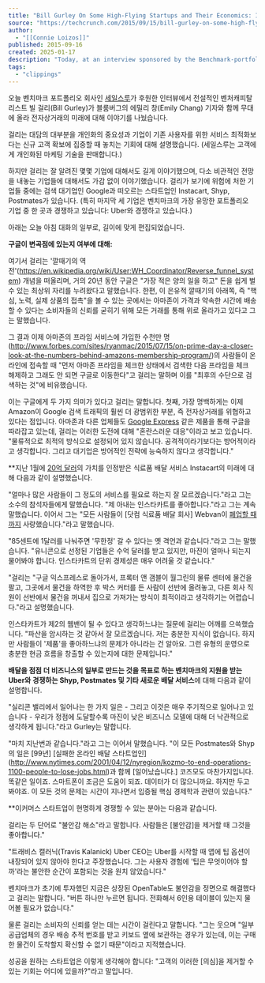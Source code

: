 ```yaml
---
title: "Bill Gurley On Some High-Flying Startups and Their Economics: It's the \"Same Sh_t\" as in '99 | TechCrunch"
source: "https://techcrunch.com/2015/09/15/bill-gurley-on-some-high-flying-startups-and-their-economics-its-the-same-shit-as-in-99/"
author:
  - "[[Connie Loizos]]"
published: 2015-09-16
created: 2025-01-17
description: "Today, at an interview sponsored by the Benchmark-portfolio company Sailthru, legendary VC Bill Gurley appeared on stage with Bloomberg reporter Emily"
tags:
  - "clippings"
---
```

오늘 벤치마크 포트폴리오 회사인 [세일스루](http://www.sailthru.com/)가 후원한 인터뷰에서 전설적인 벤처캐피탈리스트 빌 걸리(Bill Gurley)가 블룸버그의 에밀리 창(Emily Chang) 기자와 함께 무대에 올라 전자상거래의 미래에 대해 이야기를 나눴습니다.

걸리는 대담의 대부분을 개인화의 중요성과 기업이 기존 사용자를 위한 서비스 최적화보다는 신규 고객 확보에 집중할 때 놓치는 기회에 대해 설명했습니다. (세일스루는 고객에게 개인화된 마케팅 기술을 판매합니다.)

하지만 걸리는 잘 알려진 몇몇 기업에 대해서도 길게 이야기했으며, 다소 비관적인 전망을 내놓는 기업들에 대해서도 가감 없이 이야기했습니다. 걸리가 보기에 위험에 처한 기업들 중에는 검색 대기업인 Google과 떠오르는 스타트업인 Instacart, Shyp, Postmates가 있습니다. (특히 마지막 세 기업은 벤치마크의 가장 유망한 포트폴리오 기업 중 한 곳과 경쟁하고 있습니다: Uber와 경쟁하고 있습니다.)

아래는 오늘 아침 대화의 일부로, 길이에 맞게 편집되었습니다.

**구글이 변곡점에 있는지 여부에 대해:**

여기서 걸리는 '깔때기의 역전'(https://en.wikipedia.org/wiki/User:WH_Coordinator/Reverse_funnel_system) 개념을 떠올리며, 거의 20년 동안 구글은 "가장 적은 양의 일을 하고" 돈을 쉽게 벌 수 있는 최상위 자리를 누려왔다고 말했습니다. 한편, 이 은유적 깔때기의 아래쪽, 즉 "핵심, 노력, 실제 상품의 접촉"을 볼 수 있는 곳에서는 아마존이 가격과 약속한 시간에 배송할 수 있다는 소비자들의 신뢰를 굳히기 위해 모든 거래를 통해 위로 올라가고 있다고 그는 말했습니다.

그 결과 이제 아마존의 프라임 서비스에 가입한 수천만 명(http://www.forbes.com/sites/ryanmac/2015/07/15/on-prime-day-a-closer-look-at-the-numbers-behind-amazons-membership-program/)의 사람들이 온라인에 접속할 때 "먼저 아마존 프라임을 체크한 상태에서 검색한 다음 프라임을 체크 해제하고 그래도 안 되면 구글로 이동한다"고 걸리는 말하며 이를 "최후의 수단으로 검색하는 것"에 비유했습니다.

이는 구글에게 두 가지 의미가 있다고 걸리는 말합니다. 첫째, 가장 명백하게는 이제 Amazon이 Google 검색 트래픽의 훨씬 더 광범위한 부분, 즉 전자상거래를 위협하고 있다는 점입니다. 아마존과 다른 업체들도 [Google Express](https://www.google.com/express/) 같은 제품을 통해 구글을 따라잡고 있는데, 걸리는 이러한 도전에 대해 "혼란스러운 대응"이라고 보고 있습니다. "물류적으로 최적의 방식으로 설정되어 있지 않습니다. 공격적이라기보다는 방어적이라고 생각합니다. 그리고 대기업은 방어적인 전략에 능숙하지 않다고 생각합니다."

**지난 1월에 [20억 달러](https://techcrunch.com/2014/12/05/instacart-2b-kleiner/)의 가치를 인정받은 식료품 배달 서비스 Instacart의 미래에 대해 다음과 같이 설명했습니다.

"얼마나 많은 사람들이 그 정도의 서비스를 필요로 하는지 잘 모르겠습니다."라고 그는 소수의 참석자들에게 말했습니다. "제 아내는 인스타카트를 좋아합니다."라고 그는 계속 말했습니다. 이어서 그는 "모든 사람들이 [닷컴 식료품 배달 회사] Webvan이 [폐업할 때까지](http://www.cnet.com/news/webvan-delivers-its-last-word-bankruptcy/) 사랑했습니다."라고 말했습니다.

"85센트에 1달러를 나눠주면 '무한정' 갈 수 있다는 옛 격언과 같습니다."라고 그는 말했습니다. "유니콘으로 선정된 기업들은 수억 달러를 받고 있지만, 마진이 얼마나 되는지 물어봐야 합니다. 인스타카트의 단위 경제성은 매우 어려울 것 같습니다."

"걸리는 "구글 익스프레스로 돌아가서, 프록터 앤 갬블이 월그린의 물류 센터에 물건을 팔고, 그곳에서 물건을 하역한 후 박스 커터를 든 사람이 선반에 올려놓고, 다른 회사 직원이 선반에서 물건을 꺼내서 집으로 가져가는 방식이 최적이라고 생각하기는 어렵습니다."라고 설명했습니다.

인스타카트가 제2의 웹밴이 될 수 있다고 생각하느냐는 질문에 걸리는 어깨를 으쓱했습니다. "파산을 암시하는 것 같아서 잘 모르겠습니다. 저는 충분한 지식이 없습니다. 하지만 사람들이 '제품'을 좋아하느냐의 문제가 아니라는 건 알아요. 그런 유형의 운영으로 충분한 현금 흐름을 창출할 수 있는지에 대한 문제입니다."

**배달을 점점 더 비즈니스의 일부로 만드는 것을 목표로 하는 벤치마크의 지원을 받는 Uber와 경쟁하는 Shyp, Postmates 및 기타 새로운 배달 서비스**에 대해 다음과 같이 설명합니다.

"실리콘 밸리에서 일어나는 한 가지 일은 - 그리고 이것은 매우 주기적으로 일어나고 있습니다 - 우리가 정점에 도달할수록 마진이 낮은 비즈니스 모델에 대해 더 낙관적으로 생각하게 됩니다."라고 Gurley는 말합니다.

"마치 지난번과 같습니다."라고 그는 이어서 말했습니다. "이 모든 Postmates와 Shyp의 일은 \[99년] \[실패한 온라인 배달 스타트업인](http://www.nytimes.com/2001/04/12/nyregion/kozmo-to-end-operations-1100-people-to-lose-jobs.html)과 함께 \[일어났습니다.] 코즈모도 마찬가지입니다. 똑같은 일이죠. 스마트폰이 조금은 도움이 되죠. 데이터가 더 많으니까요. 하지만 두고 봐야죠. 이 모든 것의 문제는 시간이 지나면서 입증될 핵심 경제학과 관련이 있습니다."

**이커머스 스타트업이 현명하게 경쟁할 수 있는 분야는 다음과 같습니다.

걸리는 두 단어로 "불안감 해소"라고 말합니다. 사람들은 \[불안감\]을 제거할 때 그것을 좋아합니다."

"트래비스 캘러닉(Travis Kalanick) Uber CEO는 Uber를 시작할 때 앱에 팁 옵션이 내장되어 있지 않아야 한다고 주장했습니다. 그는 사용자 경험에 '팁은 무엇이어야 할까'라는 불안한 순간이 포함되는 것을 원치 않았습니다."

벤치마크가 초기에 투자했던 지금은 상장된 OpenTable도 불안감을 정면으로 해결했다고 걸리는 말합니다. "버튼 하나만 누르면 됩니다. 전화해서 6인용 테이블이 있는지 물어볼 필요가 없습니다."

물론 걸리는 소비자의 신뢰를 얻는 데는 시간이 걸린다고 말합니다. "그는 웃으며 "일부 공급업체의 경우 배송 추적 번호를 받고 키보드 옆에 보관하는 경우가 있는데, 이는 구매한 물건이 도착할지 확신할 수 없기 때문"이라고 지적했습니다.

성공을 원하는 스타트업은 이렇게 생각해야 합니다: "고객의 이러한 \[의심\]을 제거할 수 있는 기회는 어디에 있을까?"라고 말입니다.